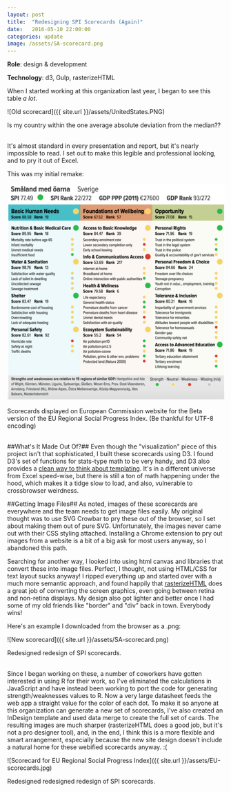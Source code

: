 ```yaml
---
layout: post
title:  "Redesigning SPI Scorecards (Again)"
date:   2016-05-10 22:00:00
categories: update
image: /assets/SA-scorecard.png
---
```


**Role**: design & development

**Technology**: d3, Gulp, rasterizeHTML

When I started working at this organization last year, I began to see this table *a lot*.

![Old scorecard]({{ site.url }}/assets/UnitedStates.PNG)
<figcaption>Is my country within the one average absolute deviation from the median??</figcaption>
<br />

It's almost standard in every presentation and report, but it's nearly impossible to read. I set out to make this legible and professional looking, and to pry it out of Excel.

This was my initial remake:

[![Screenshot of scorecard](/assets/scorecard.png)](http://ec.europa.eu/regional_policy/en/information/maps/social_progress)
<figcaption>Scorecards displayed on European Commission website for the Beta version of the EU Regional Social Progress Index. (Be thankful for UTF-8 encoding)</figcaption>

<br>

##What's It Made Out Of?##
Even though the "visualization" piece of this project isn't that sophisticated, I built these scorecards using D3. I found D3's set of functions for stats-type math to be very handy, and D3 also provides a [clean way to think about templating](http://www.macwright.org/2013/07/07/d3-for-html.html). It's in a different universe from Excel speed-wise, but there is still a ton of math happening under the hood, which makes it a tidge slow to load, and also, vulnerable to crossbrowser weirdness.

##Getting Image Files##
As noted, images of these scorecards are everywhere and the team needs to get image files easily. My original thought was to use SVG Crowbar to pry these out of the browser, so I set about making them out of pure SVG. Unfortunately, the images never came out with their CSS styling attached. Installing a Chrome extension to pry out images from a website is a bit of a big ask for most users anyway, so I abandoned this path.

Searching for another way, I looked into using html canvas and libraries that convert these into image files. Perfect, I thought, not using HTML/CSS for text layout sucks anyway! I ripped everything up and started over with a much more semantic approach, and found happily that [rasterizeHTML](http://cburgmer.github.io/rasterizeHTML.js/) does a great job of converting the screen graphics, even going between retina and non-retina displays. My design also got lighter and better once I had some of my old friends like "border" and "div" back in town. Everybody wins!

Here's an example I downloaded from the browser as a .png:

![New scorecard]({{ site.url }}/assets/SA-scorecard.png)
<figcaption>Redesigned redesign of SPI scorecards.</figcaption>

<br>

Since I began working on these, a number of coworkers have gotten interested in using R for their work, so I've eliminated the calculations in JavaScript and have instead been working to port the code for generating strength/weaknesses values to R. Now a very large datasheet feeds the web app a straight value for the color of each dot. To make it so anyone at this organization can generate a new set of scorecards, I've also created an InDesign template and used data merge to create the full set of cards. The resulting images are much sharper (rasterizeHTML does a good job, but it's not a pro designer tool), and, in the end, I think this is a more flexible and smart arrangement, especially because the new site design doesn't include a natural home for these webified scorecards anyway. :(

![Scorecard for EU Regional Social Progress Index]({{ site.url }}/assets/EU-scorecards.jpg)
<figcaption>Redesigned redesigned redesign of SPI scorecards.</figcaption>
